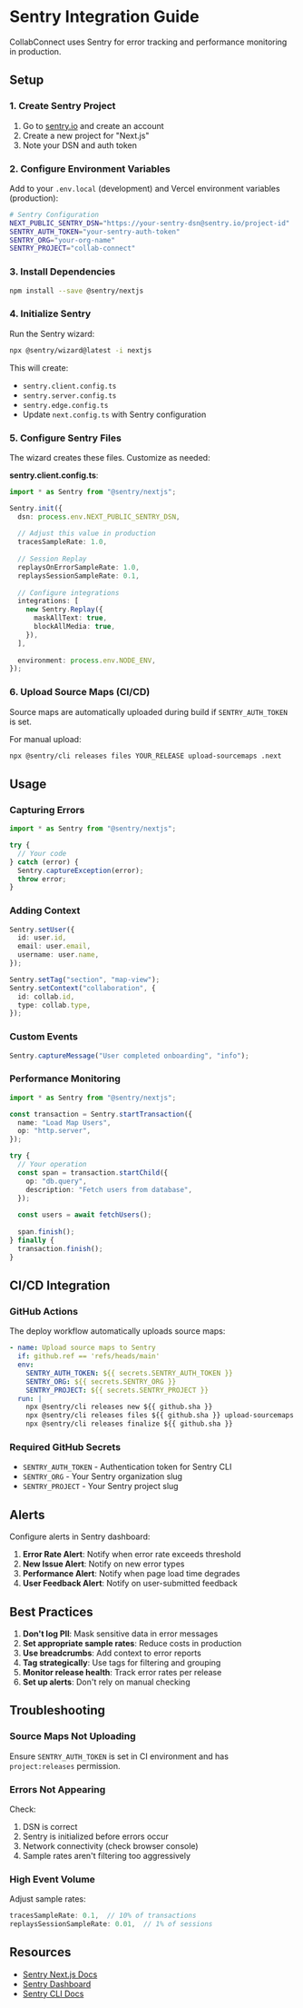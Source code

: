 # Sentry Integration Guide

CollabConnect uses Sentry for error tracking and performance monitoring in production.

## Setup

### 1. Create Sentry Project

1. Go to [sentry.io](https://sentry.io) and create an account
2. Create a new project for "Next.js"
3. Note your DSN and auth token

### 2. Configure Environment Variables

Add to your `.env.local` (development) and Vercel environment variables (production):

```bash
# Sentry Configuration
NEXT_PUBLIC_SENTRY_DSN="https://your-sentry-dsn@sentry.io/project-id"
SENTRY_AUTH_TOKEN="your-sentry-auth-token"
SENTRY_ORG="your-org-name"
SENTRY_PROJECT="collab-connect"
```

### 3. Install Dependencies

```bash
npm install --save @sentry/nextjs
```

### 4. Initialize Sentry

Run the Sentry wizard:

```bash
npx @sentry/wizard@latest -i nextjs
```

This will create:
- `sentry.client.config.ts`
- `sentry.server.config.ts`
- `sentry.edge.config.ts`
- Update `next.config.ts` with Sentry configuration

### 5. Configure Sentry Files

The wizard creates these files. Customize as needed:

**sentry.client.config.ts**:
```typescript
import * as Sentry from "@sentry/nextjs";

Sentry.init({
  dsn: process.env.NEXT_PUBLIC_SENTRY_DSN,
  
  // Adjust this value in production
  tracesSampleRate: 1.0,
  
  // Session Replay
  replaysOnErrorSampleRate: 1.0,
  replaysSessionSampleRate: 0.1,
  
  // Configure integrations
  integrations: [
    new Sentry.Replay({
      maskAllText: true,
      blockAllMedia: true,
    }),
  ],
  
  environment: process.env.NODE_ENV,
});
```

### 6. Upload Source Maps (CI/CD)

Source maps are automatically uploaded during build if `SENTRY_AUTH_TOKEN` is set.

For manual upload:
```bash
npx @sentry/cli releases files YOUR_RELEASE upload-sourcemaps .next
```

## Usage

### Capturing Errors

```typescript
import * as Sentry from "@sentry/nextjs";

try {
  // Your code
} catch (error) {
  Sentry.captureException(error);
  throw error;
}
```

### Adding Context

```typescript
Sentry.setUser({
  id: user.id,
  email: user.email,
  username: user.name,
});

Sentry.setTag("section", "map-view");
Sentry.setContext("collaboration", {
  id: collab.id,
  type: collab.type,
});
```

### Custom Events

```typescript
Sentry.captureMessage("User completed onboarding", "info");
```

### Performance Monitoring

```typescript
import * as Sentry from "@sentry/nextjs";

const transaction = Sentry.startTransaction({
  name: "Load Map Users",
  op: "http.server",
});

try {
  // Your operation
  const span = transaction.startChild({
    op: "db.query",
    description: "Fetch users from database",
  });
  
  const users = await fetchUsers();
  
  span.finish();
} finally {
  transaction.finish();
}
```

## CI/CD Integration

### GitHub Actions

The deploy workflow automatically uploads source maps:

```yaml
- name: Upload source maps to Sentry
  if: github.ref == 'refs/heads/main'
  env:
    SENTRY_AUTH_TOKEN: ${{ secrets.SENTRY_AUTH_TOKEN }}
    SENTRY_ORG: ${{ secrets.SENTRY_ORG }}
    SENTRY_PROJECT: ${{ secrets.SENTRY_PROJECT }}
  run: |
    npx @sentry/cli releases new ${{ github.sha }}
    npx @sentry/cli releases files ${{ github.sha }} upload-sourcemaps .next
    npx @sentry/cli releases finalize ${{ github.sha }}
```

### Required GitHub Secrets

- `SENTRY_AUTH_TOKEN` - Authentication token for Sentry CLI
- `SENTRY_ORG` - Your Sentry organization slug
- `SENTRY_PROJECT` - Your Sentry project slug

## Alerts

Configure alerts in Sentry dashboard:

1. **Error Rate Alert**: Notify when error rate exceeds threshold
2. **New Issue Alert**: Notify on new error types
3. **Performance Alert**: Notify when page load time degrades
4. **User Feedback Alert**: Notify on user-submitted feedback

## Best Practices

1. **Don't log PII**: Mask sensitive data in error messages
2. **Set appropriate sample rates**: Reduce costs in production
3. **Use breadcrumbs**: Add context to error reports
4. **Tag strategically**: Use tags for filtering and grouping
5. **Monitor release health**: Track error rates per release
6. **Set up alerts**: Don't rely on manual checking

## Troubleshooting

### Source Maps Not Uploading

Ensure `SENTRY_AUTH_TOKEN` is set in CI environment and has `project:releases` permission.

### Errors Not Appearing

Check:
1. DSN is correct
2. Sentry is initialized before errors occur
3. Network connectivity (check browser console)
4. Sample rates aren't filtering too aggressively

### High Event Volume

Adjust sample rates:
```typescript
tracesSampleRate: 0.1,  // 10% of transactions
replaysSessionSampleRate: 0.01,  // 1% of sessions
```

## Resources

- [Sentry Next.js Docs](https://docs.sentry.io/platforms/javascript/guides/nextjs/)
- [Sentry Dashboard](https://sentry.io)
- [Sentry CLI Docs](https://docs.sentry.io/cli/)
